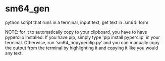 # sm64_gen
python script that runs in a terminal, input text, get text in :sm64: form

NOTE: for it to automatically copy to your clipboard, you have to have pyperclip installed. If you have pip, simply type 'pip install pyperclip' in your terminal. Otherwise, run 'sm64_nopyperclip.py' and you can manually copy the output from the terminal by highlighting it and copying it like you would any text.
